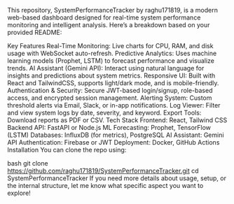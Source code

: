 This repository, SystemPerformanceTracker by raghu171819, is a modern web-based dashboard designed for real-time system performance monitoring and intelligent analysis. Here’s a breakdown based on your provided README:

Key Features
Real-Time Monitoring: Live charts for CPU, RAM, and disk usage with WebSocket auto-refresh.
Predictive Analytics: Uses machine learning models (Prophet, LSTM) to forecast performance and visualize trends.
AI Assistant (Gemini API): Interact using natural language for insights and predictions about system metrics.
Responsive UI: Built with React and TailwindCSS, supports light/dark mode, and is mobile-friendly.
Authentication & Security: Secure JWT-based login/signup, role-based access, and encrypted session management.
Alerting System: Custom threshold alerts via Email, Slack, or in-app notifications.
Log Viewer: Filter and view system logs by date, severity, and keyword.
Export Tools: Download reports as PDF or CSV.
Tech Stack
Frontend: React, Tailwind CSS
Backend API: FastAPI or Node.js
ML Forecasting: Prophet, TensorFlow (LSTM)
Databases: InfluxDB (for metrics), PostgreSQL
AI Assistant: Gemini API
Authentication: Firebase or JWT
Deployment: Docker, GitHub Actions
Installation
You can clone the repo using:

bash
git clone https://github.com/raghu171819/SystemPerformanceTracker.git
cd SystemPerformanceTracker
If you need more details about usage, setup, or the internal structure, let me know what specific aspect you want to explore!
